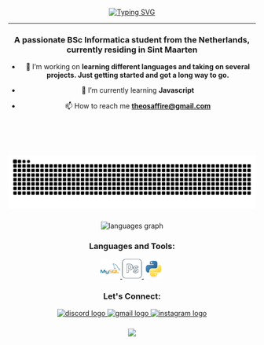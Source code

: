 <div align="center">
  
<a href="https://git.io/typing-svg"><img src="https://readme-typing-svg.herokuapp.com?font=Sofia&size=36&pause=400&color=86AF80&background=D5FFC300&multiline=true&repeat=false&width=1000&height=100&lines=__%CF%86(%EF%BC%8E%EF%BC%8E*)+.+.+.++++welcome+welcome;I'm+Theonica+Pauletta+a.k.a+Theoneandonly707+....%CF%86(%E3%83%BB%E2%88%80%E3%83%BB*)" alt="Typing SVG" /></a>
<hr>
<h3 align="center">A passionate BSc Informatica student from the Netherlands, currently residing in Sint Maarten</h3>

- 🔭 I’m working on **learning different languages and taking on several projects. Just getting started and got a long way to go.**

- 🌱 I’m currently learning **Javascript**

- 📫 How to reach me **theosaffire@gmail.com**
<pre>


  
</pre>


###
<img src="https://raw.githubusercontent.com/theosaffire/theosaffire/output/snake.svg" alt="Snake animation" />


###


<div align="center">
  <img src="https://github-readme-stats.vercel.app/api/top-langs?username=theosaffire&locale=en&hide_title=false&layout=compact&card_width=320&langs_count=5&theme=dracula&hide_border=false&order=2" height="150" alt="languages graph"  />
</div>


<h3 align="center">Languages and Tools:</h3>
<p align="center"> <a href="https://www.mysql.com/" target="_blank" rel="noreferrer"> <img src="https://raw.githubusercontent.com/devicons/devicon/master/icons/mysql/mysql-original-wordmark.svg" alt="mysql" width="40" height="40"/> </a> <a href="https://www.photoshop.com/en" target="_blank" rel="noreferrer"> <img src="https://raw.githubusercontent.com/devicons/devicon/master/icons/photoshop/photoshop-line.svg" alt="photoshop" width="40" height="40"/> </a> <a href="https://www.python.org" target="_blank" rel="noreferrer"> <img src="https://raw.githubusercontent.com/devicons/devicon/master/icons/python/python-original.svg" alt="python" width="40" height="40"/> </a> </p>


###
<h3 align="center">Let's Connect:</h3>
<div align="center">
  <a href="https://discord.com/theoneandonly707" target="_blank">
    <img src="https://raw.githubusercontent.com/maurodesouza/profile-readme-generator/master/src/assets/icons/social/discord/default.svg" width="52" height="40" alt="discord logo"  />
  </a>
  <a href="theosaffire@gmail.com" target="_blank">
    <img src="https://raw.githubusercontent.com/maurodesouza/profile-readme-generator/master/src/assets/icons/social/gmail/default.svg" width="52" height="40" alt="gmail logo"  />
  </a>
  <a href="https://instagram.com/theo.sxxm" target="_blank">
    <img src="https://raw.githubusercontent.com/maurodesouza/profile-readme-generator/master/src/assets/icons/social/instagram/default.svg" width="52" height="40" alt="instagram logo"  />
  </a>
</div>

###

<div align="center">
  <img height="250" src="https://i.giphy.com/media/v1.Y2lkPTc5MGI3NjExeTdqeGpsdnRvNmY3Mnd2Y25wZGFobWRnMnRvcnp2dXd1bnBzeHBzNiZlcD12MV9pbnRlcm5hbF9naWZfYnlfaWQmY3Q9Zw/LWocZxVYEzl8Y3LWIZ/giphy.gif"  />
</div>

###
